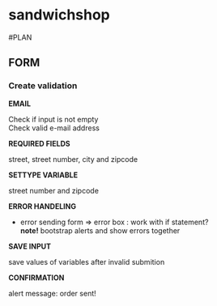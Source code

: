 # sandwichshop

#PLAN

## FORM

### Create validation  
**EMAIL**

Check if input is not empty  
Check valid e-mail address 

**REQUIRED FIELDS**

street, street number, city and zipcode

**SETTYPE VARIABLE**

street number and zipcode

**ERROR HANDELING**

* error sending form => error box : work with if statement?  
**note!** bootstrap alerts and show errors together

**SAVE INPUT**

save values of variables after invalid submition  

**CONFIRMATION**

alert message: order sent!




